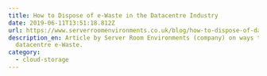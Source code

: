 ```yaml
---
title: How to Dispose of e-Waste in the Datacentre Industry
date: 2019-06-11T13:51:18.812Z
url: https://www.serverroomenvironments.co.uk/blog/how-to-dispose-of-datacentre-ewaste
description_en: Article by Server Room Environments (company) on ways to dispose
  datacentre e-Waste.
category:
  - cloud-storage
---
```


